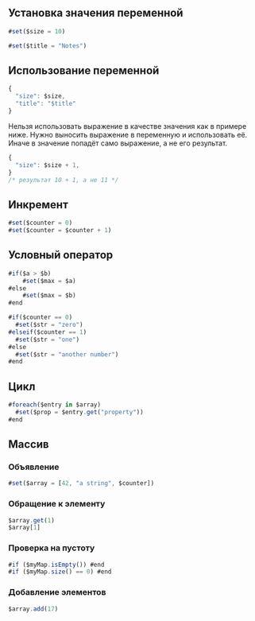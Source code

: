 
## Установка значения переменной

```js
#set($size = 10)
```
```js
#set($title = "Notes")
```

## Использование переменной
```js
{
  "size": $size,
  "title": "$title"
}
```

Нельзя использовать выражение в качестве значения как в примере ниже. Нужно выносить выражение в переменную и использовать её. Иначе в значение попадёт само выражение, а не его результат.
```js
{
  "size": $size + 1,
}
/* результат 10 + 1, а не 11 */
```

## Инкремент
```js
#set($counter = 0)
#set($counter = $counter + 1)
```

## Условный оператор
```js
#if($a > $b)          
    #set($max = $a)
#else
    #set($max = $b)
#end
```
```js
#if($counter == 0)
  #set($str = "zero")
#elseif($counter == 1)
  #set($str = "one")
#else
  #set($str = "another number")
#end
```

## Цикл
```js
#foreach($entry in $array)
  #set($prop = $entry.get("property"))
#end
```

## Массив

### Объявление
```js
#set($array = [42, "a string", $counter])
```
### Обращение к элементу
```js
$array.get(1)
$array[1]
```
### Проверка на пустоту
```js
#if ($myMap.isEmpty()) #end
#if ($myMap.size() == 0) #end
```
### Добавление элементов
```js
$array.add(17)
```
